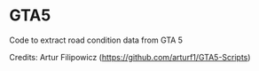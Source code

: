 # GTA5
Code to extract road condition data from GTA 5


Credits:
Artur Filipowicz (https://github.com/arturf1/GTA5-Scripts)
